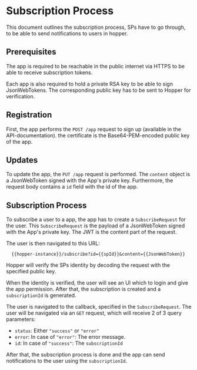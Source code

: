 # Subscription Process
This document outlines the subscription process, SPs have to go through, to be able to send notifications to users in hopper.

## Prerequisites
The app is required to be reachable in the public internet via HTTPS to be able to receive subscription tokens.

Each app is also required to hold a private RSA key to be able to sign JsonWebTokens. The corresponding public key has to be sent to Hopper for verification.

## Registration
First, the app performs the `POST /app` request to sign up (available in the API-documentation). the certificate is the Base64-PEM-encoded public key of the app. 

## Updates
To update the app, the `PUT /app` request is performed. The `content` object is a JsonWebToken signed with the App's private key. Furthermore, the request body contains a `id` field with the id of the app.

## Subscription Process
To subscribe a user to a app, the app has to create a `SubscribeRequest` for the user. This `SubscribeRequest` is the payload of a JsonWebToken signed with the App's private key. The JWT is the content part of the request. 

The user is then navigated to this URL:
```URL 
  {{hopper-instance}}/subscribe?id={{spId}}&content={{JsonWebToken}}
```
Hopper will verify the SPs identity by decoding the request with the specified public key.

When the identity is verified, the user will see an UI which to login and give the app permission. After that, the subscription is created and a `subscriptionId` is generated. 

The user is navigated to the callback, specified in the `SubscribeRequest`. The user will be navigated via an `GET` request, which will receive 2 of 3 query parameters: 
  - `status`: Either `"success"` or `"error"`
  - `error`: In case of `"error"`: The error message.
  - `id`: In case of `"success"`: The `subscriptionId`
  
After that, the subscription process is done and the app can send notifications to the user using the `subscriptionId`.  
